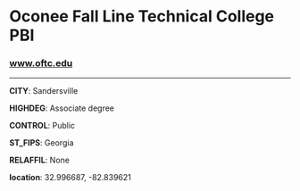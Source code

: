 # Oconee Fall Line Technical College PBI
### www.oftc.edu
---
**CITY**: Sandersville

**HIGHDEG**: Associate degree

**CONTROL**: Public

**ST_FIPS**: Georgia

**RELAFFIL**: None

**location**: 32.996687, -82.839621